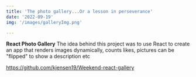 ```yaml
---
title: 'The photo gallery...Or a lesson in perseverance'
date: '2022-09-19'
img: '/images/galleryImg.png'

---
```


**React Photo Gallery**
The idea behind this project was to use React to create an app that renders images dynamically, counts likes, pictures can be "flipped" to show a description etc


https://github.com/kjensen19/Weekend-react-gallery